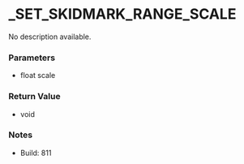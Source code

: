 # _SET_SKIDMARK_RANGE_SCALE

No description available.

### Parameters
* float scale

### Return Value
* void

### Notes
* Build: 811

